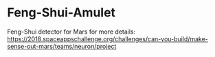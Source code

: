 # Feng-Shui-Amulet
Feng-Shui detector for Mars
for more details: https://2018.spaceappschallenge.org/challenges/can-you-build/make-sense-out-mars/teams/neuron/project
